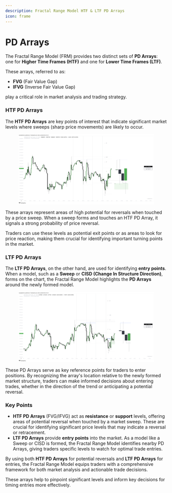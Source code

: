 ```yaml
---
description: Fractal Range Model HTF & LTF PD Arrays
icon: frame
---
```


# PD Arrays

The Fractal Range Model (FRM) provides two distinct sets of **PD Arrays**: one for **Higher Time Frames (HTF)** and one for **Lower Time Frames (LTF)**.

These arrays, referred to as:

* **FVG** (Fair Value Gap)
* **IFVG** (Inverse Fair Value Gap)

play a critical role in market analysis and trading strategy.

### HTF PD Arrays

The **HTF PD Arrays** are key points of interest that indicate significant market levels where sweeps (sharp price movements) are likely to occur.

<figure><img src="../../.gitbook/assets/docs-frm-009.png" alt=""><figcaption></figcaption></figure>

These arrays represent areas of high potential for reversals when touched by a price sweep. When a sweep forms and touches an HTF PD Array, it signals a strong probability of price reversal.

Traders can use these levels as potential exit points or as areas to look for price reaction, making them crucial for identifying important turning points in the market.

### LTF PD Arrays

The **LTF PD Arrays**, on the other hand, are used for identifying **entry points**. When a model, such as a **Sweep** or **CISD (Change In Structure Direction)**, forms on the chart, the Fractal Range Model highlights the **PD Arrays** around the newly formed model.

<figure><img src="../../.gitbook/assets/docs-frm-010.png" alt=""><figcaption></figcaption></figure>

These PD Arrays serve as key reference points for traders to enter positions. By recognizing the array's location relative to the newly formed market structure, traders can make informed decisions about entering trades, whether in the direction of the trend or anticipating a potential reversal.

### Key Points

* **HTF PD Arrays** (FVG/IFVG) act as **resistance** or **support** levels, offering areas of potential reversal when touched by a market sweep. These are crucial for identifying significant price levels that may indicate a reversal or retracement.
* **LTF PD Arrays** provide **entry points** into the market. As a model like a Sweep or CISD is formed, the Fractal Range Model identifies nearby PD Arrays, giving traders specific levels to watch for optimal trade entries.

By using both **HTF PD Arrays** for potential reversals and **LTF PD Arrays** for entries, the Fractal Range Model equips traders with a comprehensive framework for both market analysis and actionable trade decisions.

These arrays help to pinpoint significant levels and inform key decisions for timing entries more effectively.
